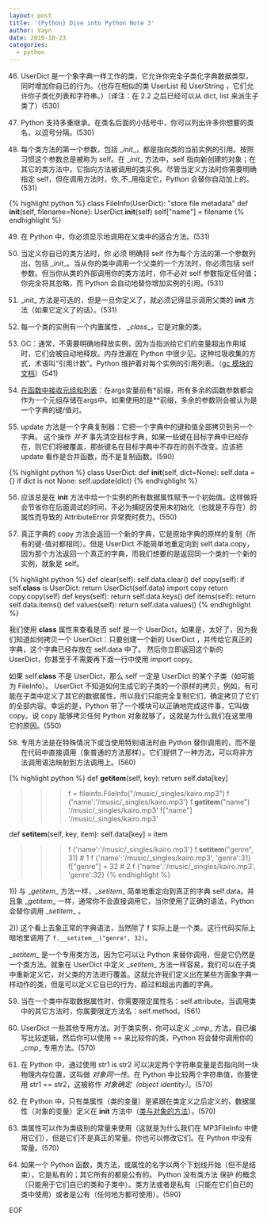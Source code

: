 ```yaml
---
layout: post
title: '{Python} Dive into Python Note 3'
author: Vayn
date: 2010-10-23
categories:
  - python
---
```


46) UserDict 是一个象字典一样工作的类，它允许你完全子类化字典数据类型，同时增加你自已的行为。（也存在相似的类 UserList 和 UserString ，它们允许你子类化列表和字符串。）（译注：在 2.2 之后已经可以从 dict, list 来派生子类了）(530)

47) Python 支持多重继承。在类名后面的小括号中，你可以列出许多你想要的类名，以逗号分隔。(530)

48) 每个类方法的第一个参数，包括 \__init__，都是指向类的当前实例的引用。按照习惯这个参数总是被称为 self。在 \__init__ 方法中，self 指向新创建的对象；在其它的类方法中，它指向方法被调用的类实例。尽管当定义方法时你需要明确指定 self，但在调用方法时，你_不_用指定它，Python 会替你自动加上的。(531)

{% highlight python %}
class FileInfo(UserDict):
    "store file metadata"
    def __init__(self, filename=None):
        UserDict.__init__(self)
        self["name"] = filename
{% endhighlight %}

49) 在 Python 中，你必须显示地调用在父类中的适合方法。(531)

50) 当定义你自已的类方法时，你 必须 明确将 self 作为每个方法的第一个参数列出，包括 \__init__。当从你的类中调用一个父类的一个方法时，你必须包括 self 参数。但当你从类的外部调用你的类方法时，你不必对 self 参数指定任何值；你完全将其忽略，而 Python 会自动地替你增加实例的引用。(531)

51) \__init__ 方法是可选的，但是一旦你定义了，就必须记得显示调用父类的 __init__ 方法（如果它定义了的话）。(531)

52) 每一个类的实例有一个内置属性， \__class__，它是对象的类。

53) GC：通常，不需要明确地释放实例，因为当指派给它们的变量超出作用域时，它们会被自动地释放。内存泄漏在 Python 中很少见。这种垃圾收集的方式，术语叫“引用计数”。Python 维护着对每个实例的引用列表。（[gc 模块的文档](http://www.python.org/doc/current/lib/module-gc.html)）(541)

54) [在函数中接收元组和列表](http://woodpecker.org.cn/abyteofpython_cn/chinese/ch15s04.html)：在args变量前有\*前缀，所有多余的函数参数都会作为一个元组存储在args中。如果使用的是\*\*前缀，多余的参数则会被认为是一个字典的键/值对。

55) update 方法是一个字典复制器：它把一个字典中的键和值全部拷贝到另一个字典。 这个操作 _并不_ 事先清空目标字典，如果一些键在目标字典中已经存在，则它们将被覆盖，那些键名在目标字典中不存在的则不改变。应该把 update 看作是合并函数，而不是复制函数。(590)

{% highlight python %}
class UserDict:
    def __init__(self, dict=None):
        self.data = {}
        if dict is not None: self.update(dict)
{% endhighlight %}

56) 应该总是在 __init__ 方法中给一个实例的所有数据属性赋予一个初始值。这样做将会节省你在后面调试的时间，不必为捕捉因使用未初始化（也就是不存在）的属性而导致的 AttributeError 异常费时费力。(550)

57) 真正字典的 copy 方法会返回一个新的字典，它是原始字典的原样的复制（所有的键-值对都相同）。但是 UserDict 不能简单地重定向到 self.data.copy，因为那个方法返回一个真正的字典，而我们想要的是返回同一个类的一个新的实例，就象是 self。

{% highlight python %}
    def clear(self): self.data.clear()
    def copy(self):
        if self.__class__ is UserDict:
            return UserDict(self.data)
        import copy
        return copy.copy(self)
    def keys(self): return self.data.keys()
    def items(self): return self.data.items()
    def values(self): return self.data.values()
{% endhighlight %}

我们使用 __class__ 属性来查看是否 self 是一个 UserDict，如果是，太好了，因为我们知道如何拷贝一个 UserDict：只要创建一个新的 UserDict ，并传给它真正的字典，这个字典已经存放在 self.data 中了。 然后你立即返回这个新的 UserDict，你甚至于不需要再下面一行中使用 import copy。

如果 self.__class__ 不是 UserDict，那么 self 一定是 UserDict 的某个子类（如可能为 FileInfo）。 UserDict 不知道如何生成它的子类的一个原样的拷贝，例如，有可能在子类中定义了其它的数据属性，所以我们只能完全复制它们，确定拷贝了它们的全部内容。幸运的是，Python 带了一个模块可以正确地完成这件事，它叫做 copy。说 copy 能够拷贝任何 Python 对象就够了，这就是为什么我们在这里用它的原因。(550)

58) 专用方法是在特殊情况下或当使用特别语法时由 Python 替你调用的，而不是在代码中直接调用（象普通的方法那样）。它们提供了一种方法，可以将非方法调用语法映射到方法调用上。(560)

{% highlight python %}
def __getitem__(self, key): return self.data[key]
>>> f = fileinfo.FileInfo("/music/_singles/kairo.mp3")
>>> f
{'name':'/music/_singles/kairo.mp3'}
>>> f.__getitem__("name") 
'/music/_singles/kairo.mp3'
>>> f["name"]             
'/music/_singles/kairo.mp3'

def __setitem__(self, key, item): self.data[key] = item
>>> f
{'name':'/music/_singles/kairo.mp3'}
>>> f.__setitem__("genre", 31) # 1
>>> f
{'name':'/music/_singles/kairo.mp3', 'genre':31}
>>> f["genre"] = 32 # 2
>>> f
{'name':'/music/_singles/kairo.mp3', 'genre':32}
{% endhighlight %}

1)) 与 \__getitem__ 方法一样，\__setitem__ 简单地重定向到真正的字典 self.data。并且象 \__getitem__ 一样，通常你不会直接调用它，当你使用了正确的语法，Python 会替你调用 \__setitem__ 。

2)) 这个看上去象正常的字典语法，当然除了 f 实际上是一个类。这行代码实际上暗地里调用了 `f.__setitem__("genre", 32)`。

\__setitem__ 是一个专用类方法，因为它可以让 Python 来替你调用，但是它仍然是一个类方法。就象在 UserDict 中定义 \__setitem__ 方法一样容易，我们可以在子类中重新定义它，对父类的方法进行覆盖。这就允许我们定义出在某些方面象字典一样动作的类，但是可以定义它自已的行为，超过和超出内置的字典。

59) 当在一个类中存取数据属性时，你需要限定属性名：self.attribute。当调用类中的其它方法时，你属要限定方法名：self.method。(561)

60) UserDict 一些其他专用方法。对于类实例，你可以定义 \__cmp__ 方法，自已编写比较逻辑，然后你可以使用 == 来比较你的类，Python 将会替你调用你的 \__cmp__ 专用方法。(570)

61) 在 Python 中，通过使用 str1 is str2 可以决定两个字符串变量是否指向同一块物理内存位置，这叫做 _对象同一性_。在 Python 中比较两个字符串值，你要使用 str1 == str2，这被称作 _对象确定（object identity）_。(570)

62) 在 Python 中，只有类属性（类的变量）是紧跟在类定义之后定义的，数据属性（对象的变量）定义在 __init__ 方法中（[类与对象的方法](http://woodpecker.org.cn/abyteofpython_cn/chinese/ch11s06.html)）。(570)

63) 类属性可以作为类级别的常量来使用（这就是为什么我们在 MP3FileInfo 中使用它们），但是它们不是真正的常量。你也可以修改它们。在 Python 中没有常量。(570)

64) 如果一个 Python 函数，类方法，或属性的名字以两个下划线开始（但不是结束），它是私有的；其它所有的都是公有的。 Python 没有类方法 保护 的概念（只能用于它们自已的类和子类中）。类方法或者是私有（只能在它们自已的类中使用）或者是公有（任何地方都可使用）。(590)

EOF